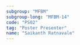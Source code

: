 ```yaml
---
subgroup: "MFBM"
subgroup-long: "MFBM-14"
code: "PS02"
tag: "Poster Presenter"
name: "Saikanth Ratnavale"
---
```

